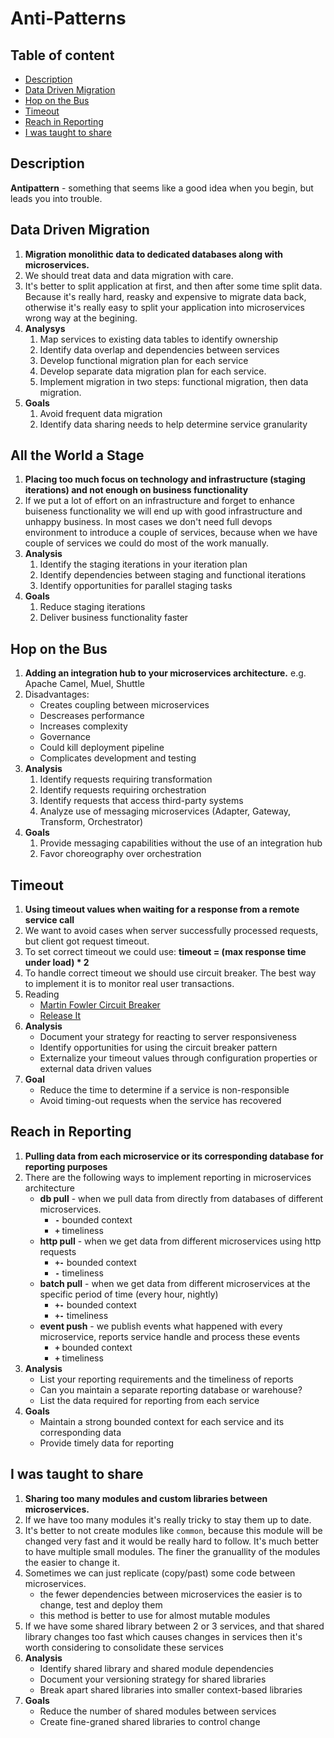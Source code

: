 # Anti-Patterns

## Table of content
- [Description](#description)
- [Data Driven Migration](#data-driven-migration)
- [Hop on the Bus](#hop-on-the-bus)
- [Timeout](#timeout)
- [Reach in Reporting](#reach-in-reporting)
- [I was taught to share](#i-was-taught-to-share)

## Description

**Antipattern** - something that seems like a good idea when you begin, but leads you into trouble.

## Data Driven Migration
1. **Migration monolithic data to dedicated databases along with microservices.**
1. We should treat data and data migration with care.
1. It's better to split application at first, and then after some time split data. Because it's really hard, reasky and expensive to migrate data back, otherwise it's really easy to split your application into microservices wrong way at the begining.
1. **Analysys**
    1. Map services to existing data tables to identify ownership
    1. Identify data overlap and dependencies between services
    1. Develop functional migration plan for each service
    1. Develop separate data migration plan for each service.
    1. Implement migration in two steps: functional migration, then data migration.
1. **Goals**
    1. Avoid frequent data migration
    1. Identify data sharing needs to help determine service granularity

## All the World a Stage
1. **Placing too much focus on technology and infrastructure (staging iterations) and not enough on business functionality**
1. If we put a lot of effort on an infrastructure and forget to enhance buiseness functionality we will end up with good infrastructure and unhappy business. In most cases we don't need full devops environment to introduce a couple of services, because when we have couple of services we could do most of the work manually.
1. **Analysis**
    1. Identify the staging iterations in your iteration plan
    1. Identify dependencies between staging and functional iterations
    1. Identify opportunities for parallel staging tasks
1. **Goals**
    1. Reduce staging iterations
    1. Deliver business functionality faster

## Hop on the Bus
1. **Adding an integration hub to your microservices architecture.** e.g. Apache Camel, Muel, Shuttle
1. Disadvantages:
    * Creates coupling between microservices
    * Descreases performance
    * Increases complexity
    * Governance
    * Could kill deployment pipeline
    * Complicates development and testing
1. **Analysis**
    1. Identify requests requiring transformation
    1. Identify requests requiring orchestration
    1. Identify requests that access third-party systems
    1. Analyze use of messaging microservices (Adapter, Gateway, Transform, Orchestrator)
1. **Goals**
    1. Provide messaging capabilities without the use of an integration hub
    1. Favor choreography over orchestration

## Timeout
1. **Using timeout values when waiting for a response from a remote service call**
1. We want to avoid cases when server successfully processed requests, but client got request timeout.
1. To set correct timeout we could use: **timeout = (max response time under load) * 2**
1. To handle correct timeout we should use circuit breaker. The best way to implement it is to monitor real user transactions.
1. Reading
    * [Martin Fowler Circuit Breaker](https://martinfowler.com/bliki/CircuitBreaker.html)
    * [Release It](https://www.amazon.com/Release-Production-Ready-Software-Pragmatic-Programmers/dp/0978739213)
1. **Analysis**
    * Document your strategy for reacting to server responsiveness
    * Identify opportunities for using the circuit breaker pattern
    * Externalize your timeout values through configuration properties or external data driven values
1. **Goal**
    * Reduce the time to determine if a service is non-responsible
    * Avoid timing-out requests when the service has recovered

## Reach in Reporting
1. **Pulling data from each microservice or its corresponding database for reporting purposes**
1. There are the following ways to implement reporting in microservices architecture
    * **db pull** - when we pull data from directly from databases of different microservices.
        * **`-`** bounded context
        * **`+`** timeliness
    * **http pull** - when we get data from different microservices using http requests
        * **`+-`** bounded context
        * **`-`** timeliness
    * **batch pull** - when we get data from different microservices at the specific period of time (every hour, nightly)
        * **`+-`** bounded context
        * **`+-`** timeliness
    * **event push** - we publish events what happened with every microservice, reports service handle and process these events
        * **`+`** bounded context
        * **`+`** timeliness
1. **Analysis**
    * List your reporting requirements and the timeliness of reports
    * Can you maintain a separate reporting database or warehouse?
    * List the data required for reporting from each service
1. **Goals**
    * Maintain a strong bounded context for each service and its corresponding data
    * Provide timely data for reporting

## I was taught to share
1. **Sharing too many modules and custom libraries between microservices.**
1. If we have too many modules it's really tricky to stay them up to date.
1. It's better to not create modules like `common`, because this module will be changed very fast and it would be really hard to follow. It's much better to have multiple small modules. The finer the granuallity of the modules the easier to change it.
1. Sometimes we can just replicate (copy/past) some code between microservices.
    * the fewer dependencies between microservices the easier is to change, test and deploy them
    * this method is better to use for almost mutable modules
1. If we have some shared library between 2 or 3 services, and that shared library changes too fast which causes changes in services then it's worth considering to consolidate these services
1. **Analysis**
    * Identify shared library and shared module dependencies
    * Document your versioning strategy for shared libraries
    * Break apart shared libraries into smaller context-based libraries
1. **Goals**
    * Reduce the number of shared modules between services
    * Create fine-graned shared libraries to control change
